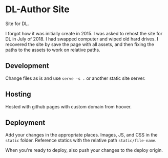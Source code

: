 # DL-Author Site

Site for DL.

I forgot how it was initially create in 2015. I was asked to rehost the site for DL in July of 2018. I had swapped computer and wiped old hard drives. I recovered the site by save the page with all assets, and then fixing the paths to the assets to work on relative paths.

## Development

Change files as is and use `serve -s .` or another static site server.

## Hosting

Hosted with github pages with custom domain from hoover.

## Deployment

Add your changes in the appropriate places. Images, JS, and CSS in the `static` folder. Reference statics with the relative path `static/file-name`.

When you're ready to deploy, also push your changes to the deploy origin.
